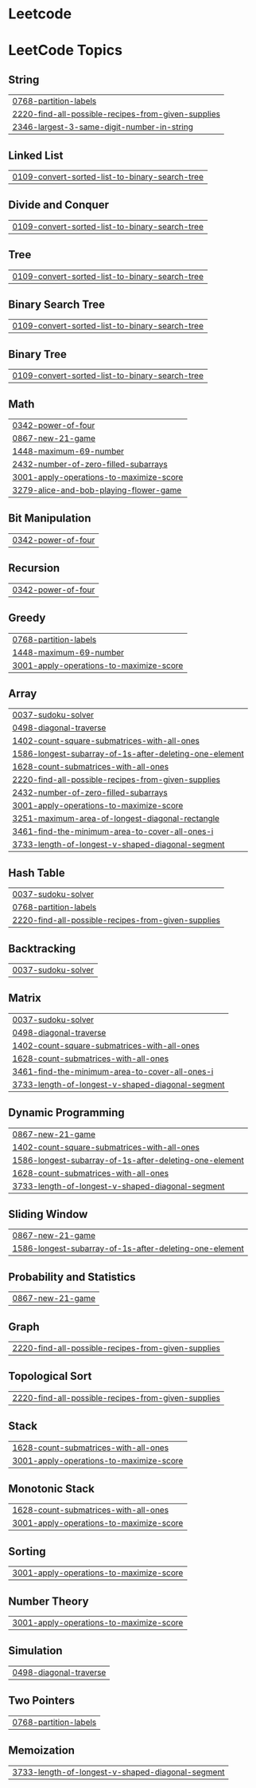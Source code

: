 # Leetcode
<!---LeetCode Topics Start-->
# LeetCode Topics
## String
|  |
| ------- |
| [0768-partition-labels](https://github.com/VarshaAggarwal2435/Leetcode/tree/master/0768-partition-labels) |
| [2220-find-all-possible-recipes-from-given-supplies](https://github.com/VarshaAggarwal2435/Leetcode/tree/master/2220-find-all-possible-recipes-from-given-supplies) |
| [2346-largest-3-same-digit-number-in-string](https://github.com/VarshaAggarwal2435/Leetcode/tree/master/2346-largest-3-same-digit-number-in-string) |
## Linked List
|  |
| ------- |
| [0109-convert-sorted-list-to-binary-search-tree](https://github.com/VarshaAggarwal2435/Leetcode/tree/master/0109-convert-sorted-list-to-binary-search-tree) |
## Divide and Conquer
|  |
| ------- |
| [0109-convert-sorted-list-to-binary-search-tree](https://github.com/VarshaAggarwal2435/Leetcode/tree/master/0109-convert-sorted-list-to-binary-search-tree) |
## Tree
|  |
| ------- |
| [0109-convert-sorted-list-to-binary-search-tree](https://github.com/VarshaAggarwal2435/Leetcode/tree/master/0109-convert-sorted-list-to-binary-search-tree) |
## Binary Search Tree
|  |
| ------- |
| [0109-convert-sorted-list-to-binary-search-tree](https://github.com/VarshaAggarwal2435/Leetcode/tree/master/0109-convert-sorted-list-to-binary-search-tree) |
## Binary Tree
|  |
| ------- |
| [0109-convert-sorted-list-to-binary-search-tree](https://github.com/VarshaAggarwal2435/Leetcode/tree/master/0109-convert-sorted-list-to-binary-search-tree) |
## Math
|  |
| ------- |
| [0342-power-of-four](https://github.com/VarshaAggarwal2435/Leetcode/tree/master/0342-power-of-four) |
| [0867-new-21-game](https://github.com/VarshaAggarwal2435/Leetcode/tree/master/0867-new-21-game) |
| [1448-maximum-69-number](https://github.com/VarshaAggarwal2435/Leetcode/tree/master/1448-maximum-69-number) |
| [2432-number-of-zero-filled-subarrays](https://github.com/VarshaAggarwal2435/Leetcode/tree/master/2432-number-of-zero-filled-subarrays) |
| [3001-apply-operations-to-maximize-score](https://github.com/VarshaAggarwal2435/Leetcode/tree/master/3001-apply-operations-to-maximize-score) |
| [3279-alice-and-bob-playing-flower-game](https://github.com/VarshaAggarwal2435/Leetcode/tree/master/3279-alice-and-bob-playing-flower-game) |
## Bit Manipulation
|  |
| ------- |
| [0342-power-of-four](https://github.com/VarshaAggarwal2435/Leetcode/tree/master/0342-power-of-four) |
## Recursion
|  |
| ------- |
| [0342-power-of-four](https://github.com/VarshaAggarwal2435/Leetcode/tree/master/0342-power-of-four) |
## Greedy
|  |
| ------- |
| [0768-partition-labels](https://github.com/VarshaAggarwal2435/Leetcode/tree/master/0768-partition-labels) |
| [1448-maximum-69-number](https://github.com/VarshaAggarwal2435/Leetcode/tree/master/1448-maximum-69-number) |
| [3001-apply-operations-to-maximize-score](https://github.com/VarshaAggarwal2435/Leetcode/tree/master/3001-apply-operations-to-maximize-score) |
## Array
|  |
| ------- |
| [0037-sudoku-solver](https://github.com/VarshaAggarwal2435/Leetcode/tree/master/0037-sudoku-solver) |
| [0498-diagonal-traverse](https://github.com/VarshaAggarwal2435/Leetcode/tree/master/0498-diagonal-traverse) |
| [1402-count-square-submatrices-with-all-ones](https://github.com/VarshaAggarwal2435/Leetcode/tree/master/1402-count-square-submatrices-with-all-ones) |
| [1586-longest-subarray-of-1s-after-deleting-one-element](https://github.com/VarshaAggarwal2435/Leetcode/tree/master/1586-longest-subarray-of-1s-after-deleting-one-element) |
| [1628-count-submatrices-with-all-ones](https://github.com/VarshaAggarwal2435/Leetcode/tree/master/1628-count-submatrices-with-all-ones) |
| [2220-find-all-possible-recipes-from-given-supplies](https://github.com/VarshaAggarwal2435/Leetcode/tree/master/2220-find-all-possible-recipes-from-given-supplies) |
| [2432-number-of-zero-filled-subarrays](https://github.com/VarshaAggarwal2435/Leetcode/tree/master/2432-number-of-zero-filled-subarrays) |
| [3001-apply-operations-to-maximize-score](https://github.com/VarshaAggarwal2435/Leetcode/tree/master/3001-apply-operations-to-maximize-score) |
| [3251-maximum-area-of-longest-diagonal-rectangle](https://github.com/VarshaAggarwal2435/Leetcode/tree/master/3251-maximum-area-of-longest-diagonal-rectangle) |
| [3461-find-the-minimum-area-to-cover-all-ones-i](https://github.com/VarshaAggarwal2435/Leetcode/tree/master/3461-find-the-minimum-area-to-cover-all-ones-i) |
| [3733-length-of-longest-v-shaped-diagonal-segment](https://github.com/VarshaAggarwal2435/Leetcode/tree/master/3733-length-of-longest-v-shaped-diagonal-segment) |
## Hash Table
|  |
| ------- |
| [0037-sudoku-solver](https://github.com/VarshaAggarwal2435/Leetcode/tree/master/0037-sudoku-solver) |
| [0768-partition-labels](https://github.com/VarshaAggarwal2435/Leetcode/tree/master/0768-partition-labels) |
| [2220-find-all-possible-recipes-from-given-supplies](https://github.com/VarshaAggarwal2435/Leetcode/tree/master/2220-find-all-possible-recipes-from-given-supplies) |
## Backtracking
|  |
| ------- |
| [0037-sudoku-solver](https://github.com/VarshaAggarwal2435/Leetcode/tree/master/0037-sudoku-solver) |
## Matrix
|  |
| ------- |
| [0037-sudoku-solver](https://github.com/VarshaAggarwal2435/Leetcode/tree/master/0037-sudoku-solver) |
| [0498-diagonal-traverse](https://github.com/VarshaAggarwal2435/Leetcode/tree/master/0498-diagonal-traverse) |
| [1402-count-square-submatrices-with-all-ones](https://github.com/VarshaAggarwal2435/Leetcode/tree/master/1402-count-square-submatrices-with-all-ones) |
| [1628-count-submatrices-with-all-ones](https://github.com/VarshaAggarwal2435/Leetcode/tree/master/1628-count-submatrices-with-all-ones) |
| [3461-find-the-minimum-area-to-cover-all-ones-i](https://github.com/VarshaAggarwal2435/Leetcode/tree/master/3461-find-the-minimum-area-to-cover-all-ones-i) |
| [3733-length-of-longest-v-shaped-diagonal-segment](https://github.com/VarshaAggarwal2435/Leetcode/tree/master/3733-length-of-longest-v-shaped-diagonal-segment) |
## Dynamic Programming
|  |
| ------- |
| [0867-new-21-game](https://github.com/VarshaAggarwal2435/Leetcode/tree/master/0867-new-21-game) |
| [1402-count-square-submatrices-with-all-ones](https://github.com/VarshaAggarwal2435/Leetcode/tree/master/1402-count-square-submatrices-with-all-ones) |
| [1586-longest-subarray-of-1s-after-deleting-one-element](https://github.com/VarshaAggarwal2435/Leetcode/tree/master/1586-longest-subarray-of-1s-after-deleting-one-element) |
| [1628-count-submatrices-with-all-ones](https://github.com/VarshaAggarwal2435/Leetcode/tree/master/1628-count-submatrices-with-all-ones) |
| [3733-length-of-longest-v-shaped-diagonal-segment](https://github.com/VarshaAggarwal2435/Leetcode/tree/master/3733-length-of-longest-v-shaped-diagonal-segment) |
## Sliding Window
|  |
| ------- |
| [0867-new-21-game](https://github.com/VarshaAggarwal2435/Leetcode/tree/master/0867-new-21-game) |
| [1586-longest-subarray-of-1s-after-deleting-one-element](https://github.com/VarshaAggarwal2435/Leetcode/tree/master/1586-longest-subarray-of-1s-after-deleting-one-element) |
## Probability and Statistics
|  |
| ------- |
| [0867-new-21-game](https://github.com/VarshaAggarwal2435/Leetcode/tree/master/0867-new-21-game) |
## Graph
|  |
| ------- |
| [2220-find-all-possible-recipes-from-given-supplies](https://github.com/VarshaAggarwal2435/Leetcode/tree/master/2220-find-all-possible-recipes-from-given-supplies) |
## Topological Sort
|  |
| ------- |
| [2220-find-all-possible-recipes-from-given-supplies](https://github.com/VarshaAggarwal2435/Leetcode/tree/master/2220-find-all-possible-recipes-from-given-supplies) |
## Stack
|  |
| ------- |
| [1628-count-submatrices-with-all-ones](https://github.com/VarshaAggarwal2435/Leetcode/tree/master/1628-count-submatrices-with-all-ones) |
| [3001-apply-operations-to-maximize-score](https://github.com/VarshaAggarwal2435/Leetcode/tree/master/3001-apply-operations-to-maximize-score) |
## Monotonic Stack
|  |
| ------- |
| [1628-count-submatrices-with-all-ones](https://github.com/VarshaAggarwal2435/Leetcode/tree/master/1628-count-submatrices-with-all-ones) |
| [3001-apply-operations-to-maximize-score](https://github.com/VarshaAggarwal2435/Leetcode/tree/master/3001-apply-operations-to-maximize-score) |
## Sorting
|  |
| ------- |
| [3001-apply-operations-to-maximize-score](https://github.com/VarshaAggarwal2435/Leetcode/tree/master/3001-apply-operations-to-maximize-score) |
## Number Theory
|  |
| ------- |
| [3001-apply-operations-to-maximize-score](https://github.com/VarshaAggarwal2435/Leetcode/tree/master/3001-apply-operations-to-maximize-score) |
## Simulation
|  |
| ------- |
| [0498-diagonal-traverse](https://github.com/VarshaAggarwal2435/Leetcode/tree/master/0498-diagonal-traverse) |
## Two Pointers
|  |
| ------- |
| [0768-partition-labels](https://github.com/VarshaAggarwal2435/Leetcode/tree/master/0768-partition-labels) |
## Memoization
|  |
| ------- |
| [3733-length-of-longest-v-shaped-diagonal-segment](https://github.com/VarshaAggarwal2435/Leetcode/tree/master/3733-length-of-longest-v-shaped-diagonal-segment) |
<!---LeetCode Topics End-->